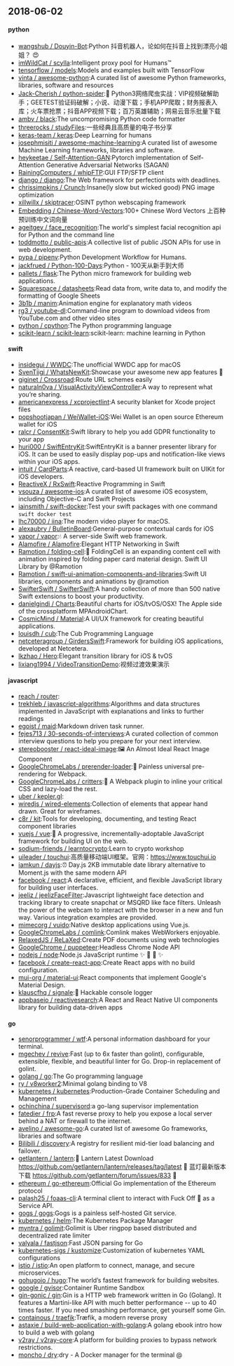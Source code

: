 ## 2018-06-02

#### python
* [wangshub / Douyin-Bot](https://github.com/wangshub/Douyin-Bot):Python 抖音机器人，论如何在抖音上找到漂亮小姐姐？
😍
* [imWildCat / scylla](https://github.com/imWildCat/scylla):Intelligent proxy pool for Humans™
* [tensorflow / models](https://github.com/tensorflow/models):Models and examples built with TensorFlow
* [vinta / awesome-python](https://github.com/vinta/awesome-python):A curated list of awesome Python frameworks, libraries, software and resources
* [Jack-Cherish / python-spider](https://github.com/Jack-Cherish/python-spider):🌈
Python3网络爬虫实战：VIP视频破解助手；GEETEST验证码破解；小说、动漫下载；手机APP爬取；财务报表入库；火车票抢票；抖音APP视频下载；百万英雄辅助；网易云音乐批量下载
* [ambv / black](https://github.com/ambv/black):The uncompromising Python code formatter
* [threerocks / studyFiles](https://github.com/threerocks/studyFiles):一些经典且高质量的电子书分享
* [keras-team / keras](https://github.com/keras-team/keras):Deep Learning for humans
* [josephmisiti / awesome-machine-learning](https://github.com/josephmisiti/awesome-machine-learning):A curated list of awesome Machine Learning frameworks, libraries and software.
* [heykeetae / Self-Attention-GAN](https://github.com/heykeetae/Self-Attention-GAN):Pytorch implementation of Self-Attention Generative Adversarial Networks (SAGAN)
* [RainingComputers / whipFTP](https://github.com/RainingComputers/whipFTP):GUI FTP/SFTP client
* [django / django](https://github.com/django/django):The Web framework for perfectionists with deadlines.
* [chrissimpkins / Crunch](https://github.com/chrissimpkins/Crunch):Insane(ly slow but wicked good) PNG image optimization
* [xillwillx / skiptracer](https://github.com/xillwillx/skiptracer):OSINT python webscaping framework
* [Embedding / Chinese-Word-Vectors](https://github.com/Embedding/Chinese-Word-Vectors):100+ Chinese Word Vectors 上百种预训练中文词向量
* [ageitgey / face_recognition](https://github.com/ageitgey/face_recognition):The world's simplest facial recognition api for Python and the command line
* [toddmotto / public-apis](https://github.com/toddmotto/public-apis):A collective list of public JSON APIs for use in web development.
* [pypa / pipenv](https://github.com/pypa/pipenv):Python Development Workflow for Humans.
* [jackfrued / Python-100-Days](https://github.com/jackfrued/Python-100-Days):Python - 100天从新手到大师
* [pallets / flask](https://github.com/pallets/flask):The Python micro framework for building web applications.
* [Squarespace / datasheets](https://github.com/Squarespace/datasheets):Read data from, write data to, and modify the formatting of Google Sheets
* [3b1b / manim](https://github.com/3b1b/manim):Animation engine for explanatory math videos
* [rg3 / youtube-dl](https://github.com/rg3/youtube-dl):Command-line program to download videos from YouTube.com and other video sites
* [python / cpython](https://github.com/python/cpython):The Python programming language
* [scikit-learn / scikit-learn](https://github.com/scikit-learn/scikit-learn):scikit-learn: machine learning in Python

#### swift
* [insidegui / WWDC](https://github.com/insidegui/WWDC):The unofficial WWDC app for macOS
* [SvenTiigi / WhatsNewKit](https://github.com/SvenTiigi/WhatsNewKit):Showcase your awesome new app features
📱
* [giginet / Crossroad](https://github.com/giginet/Crossroad):Route URL schemes easily
* [naturaln0va / VisualActivityViewController](https://github.com/naturaln0va/VisualActivityViewController):A way to represent what you’re sharing.
* [americanexpress / xcprojectlint](https://github.com/americanexpress/xcprojectlint):A security blanket for Xcode project files
* [popshootjapan / WeiWallet-iOS](https://github.com/popshootjapan/WeiWallet-iOS):Wei Wallet is an open source Ethereum wallet for iOS
* [ralcr / ConsentKit](https://github.com/ralcr/ConsentKit):Swift library to help you add GDPR functionality to your app
* [huri000 / SwiftEntryKit](https://github.com/huri000/SwiftEntryKit):SwiftEntryKit is a banner presenter library for iOS. It can be used to easily display pop-ups and notification-like views within your iOS apps.
* [intuit / CardParts](https://github.com/intuit/CardParts):A reactive, card-based UI framework built on UIKit for iOS developers.
* [ReactiveX / RxSwift](https://github.com/ReactiveX/RxSwift):Reactive Programming in Swift
* [vsouza / awesome-ios](https://github.com/vsouza/awesome-ios):A curated list of awesome iOS ecosystem, including Objective-C and Swift Projects
* [iainsmith / swift-docker](https://github.com/iainsmith/swift-docker):Test your swift packages with one command `swift docker test`
* [lhc70000 / iina](https://github.com/lhc70000/iina):The modern video player for macOS.
* [alexaubry / BulletinBoard](https://github.com/alexaubry/BulletinBoard):General-purpose contextual cards for iOS
* [vapor / vapor](https://github.com/vapor/vapor):💧
A server-side Swift web framework.
* [Alamofire / Alamofire](https://github.com/Alamofire/Alamofire):Elegant HTTP Networking in Swift
* [Ramotion / folding-cell](https://github.com/Ramotion/folding-cell):📃
FoldingCell is an expanding content cell with animation inspired by folding paper card material design. Swift UI Library by @Ramotion
* [Ramotion / swift-ui-animation-components-and-libraries](https://github.com/Ramotion/swift-ui-animation-components-and-libraries):Swift UI libraries, components and animations by @ramotion
* [SwifterSwift / SwifterSwift](https://github.com/SwifterSwift/SwifterSwift):A handy collection of more than 500 native Swift extensions to boost your productivity.
* [danielgindi / Charts](https://github.com/danielgindi/Charts):Beautiful charts for iOS/tvOS/OSX! The Apple side of the crossplatform MPAndroidChart.
* [CosmicMind / Material](https://github.com/CosmicMind/Material):A UI/UX framework for creating beautiful applications.
* [louisdh / cub](https://github.com/louisdh/cub):The Cub Programming Language
* [netceteragroup / GirdersSwift](https://github.com/netceteragroup/GirdersSwift):Framework for building iOS applications, developed at Netcetera.
* [lkzhao / Hero](https://github.com/lkzhao/Hero):Elegant transition library for iOS & tvOS
* [lixiang1994 / VideoTransitionDemo](https://github.com/lixiang1994/VideoTransitionDemo):视频过渡效果演示

#### javascript
* [reach / router](https://github.com/reach/router):
* [trekhleb / javascript-algorithms](https://github.com/trekhleb/javascript-algorithms):Algorithms and data structures implemented in JavaScript with explanations and links to further readings
* [egoist / maid](https://github.com/egoist/maid):Markdown driven task runner.
* [fejes713 / 30-seconds-of-interviews](https://github.com/fejes713/30-seconds-of-interviews):A curated collection of common interview questions to help you prepare for your next interview.
* [stereobooster / react-ideal-image](https://github.com/stereobooster/react-ideal-image):🖼️
An Almost Ideal React Image Component
* [GoogleChromeLabs / prerender-loader](https://github.com/GoogleChromeLabs/prerender-loader):📰
Painless universal pre-rendering for Webpack.
* [GoogleChromeLabs / critters](https://github.com/GoogleChromeLabs/critters):🦔 A Webpack plugin to inline your critical CSS and lazy-load the rest.
* [uber / kepler.gl](https://github.com/uber/kepler.gl):
* [wiredjs / wired-elements](https://github.com/wiredjs/wired-elements):Collection of elements that appear hand drawn. Great for wireframes.
* [c8r / kit](https://github.com/c8r/kit):Tools for developing, documenting, and testing React component libraries
* [vuejs / vue](https://github.com/vuejs/vue):🖖
A progressive, incrementally-adoptable JavaScript framework for building UI on the web.
* [sodium-friends / learntocrypto](https://github.com/sodium-friends/learntocrypto):Learn to crypto workshop
* [uileader / touchui](https://github.com/uileader/touchui):高质量移动端UI框架。官网：https://www.touchui.io
* [iamkun / dayjs](https://github.com/iamkun/dayjs):⏰
Day.js 2KB immutable date library alternative to Moment.js with the same modern API
* [facebook / react](https://github.com/facebook/react):A declarative, efficient, and flexible JavaScript library for building user interfaces.
* [jeeliz / jeelizFaceFilter](https://github.com/jeeliz/jeelizFaceFilter):Javascript lightweight face detection and tracking library to create snapchat or MSQRD like face filters. Unleash the power of the webcam to interact with the browser in a new and fun way. Various integration examples are provided.
* [mimecorg / vuido](https://github.com/mimecorg/vuido):Native desktop applications using Vue.js.
* [GoogleChromeLabs / comlink](https://github.com/GoogleChromeLabs/comlink):Comlink makes WebWorkers enjoyable.
* [RelaxedJS / ReLaXed](https://github.com/RelaxedJS/ReLaXed):Create PDF documents using web technologies
* [GoogleChrome / puppeteer](https://github.com/GoogleChrome/puppeteer):Headless Chrome Node API
* [nodejs / node](https://github.com/nodejs/node):Node.js JavaScript runtime
✨
🐢
🚀
✨
* [facebook / create-react-app](https://github.com/facebook/create-react-app):Create React apps with no build configuration.
* [mui-org / material-ui](https://github.com/mui-org/material-ui):React components that implement Google's Material Design.
* [klauscfhq / signale](https://github.com/klauscfhq/signale):👋
Hackable console logger
* [appbaseio / reactivesearch](https://github.com/appbaseio/reactivesearch):A React and React Native UI components library for building data-driven apps

#### go
* [senorprogrammer / wtf](https://github.com/senorprogrammer/wtf):A personal information dashboard for your terminal.
* [mgechev / revive](https://github.com/mgechev/revive):Fast (up to 6x faster than golint), configurable, extensible, flexible, and beautiful linter for Go. Drop-in replacement of golint.
* [golang / go](https://github.com/golang/go):The Go programming language
* [ry / v8worker2](https://github.com/ry/v8worker2):Minimal golang binding to V8
* [kubernetes / kubernetes](https://github.com/kubernetes/kubernetes):Production-Grade Container Scheduling and Management
* [ochinchina / supervisord](https://github.com/ochinchina/supervisord):a go-lang supervisor implementation
* [fatedier / frp](https://github.com/fatedier/frp):A fast reverse proxy to help you expose a local server behind a NAT or firewall to the internet.
* [avelino / awesome-go](https://github.com/avelino/awesome-go):A curated list of awesome Go frameworks, libraries and software
* [Bilibili / discovery](https://github.com/Bilibili/discovery):A registry for resilient mid-tier load balancing and failover.
* [getlantern / lantern](https://github.com/getlantern/lantern):🔴
Lantern Latest Download https://github.com/getlantern/lantern/releases/tag/latest
🔴
蓝灯最新版本下载 https://github.com/getlantern/forum/issues/833
🔴
* [ethereum / go-ethereum](https://github.com/ethereum/go-ethereum):Official Go implementation of the Ethereum protocol
* [palash25 / foaas-cli](https://github.com/palash25/foaas-cli):A terminal client to interact with Fuck Off
🖕
as a Service API.
* [gogs / gogs](https://github.com/gogs/gogs):Gogs is a painless self-hosted Git service.
* [kubernetes / helm](https://github.com/kubernetes/helm):The Kubernetes Package Manager
* [myntra / golimit](https://github.com/myntra/golimit):Golimit is Uber ringpop based distributed and decentralized rate limiter
* [valyala / fastjson](https://github.com/valyala/fastjson):Fast JSON parsing for Go
* [kubernetes-sigs / kustomize](https://github.com/kubernetes-sigs/kustomize):Customization of kubernetes YAML configurations
* [istio / istio](https://github.com/istio/istio):An open platform to connect, manage, and secure microservices.
* [gohugoio / hugo](https://github.com/gohugoio/hugo):The world’s fastest framework for building websites.
* [google / gvisor](https://github.com/google/gvisor):Container Runtime Sandbox
* [gin-gonic / gin](https://github.com/gin-gonic/gin):Gin is a HTTP web framework written in Go (Golang). It features a Martini-like API with much better performance -- up to 40 times faster. If you need smashing performance, get yourself some Gin.
* [containous / traefik](https://github.com/containous/traefik):Træfik, a modern reverse proxy
* [astaxie / build-web-application-with-golang](https://github.com/astaxie/build-web-application-with-golang):A golang ebook intro how to build a web with golang
* [v2ray / v2ray-core](https://github.com/v2ray/v2ray-core):A platform for building proxies to bypass network restrictions.
* [moncho / dry](https://github.com/moncho/dry):dry - A Docker manager for the terminal @
